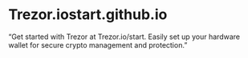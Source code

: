 # Trezor.iostart.github.io
“Get started with Trezor at Trezor.io/start. Easily set up your hardware wallet for secure crypto management and protection.”
